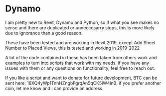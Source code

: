 # Dynamo

I am pretty new to Revit, Dynamo and Python, so if what you see makes no sense and there are duplicated or unneccesarry steps, this is more likely due to ignorance than a good reason.

These have been tested and are working in Revit 2019, except Add Sheet Number to Placed Views, this is tested and working in 2019-2022

A lot of the code contained in these has been taken from others work and examples to turn into scripts that work with my needs, if you have any issues with them or any questions on functionality, feel free to reach out.


If you like a script and want to donate for future development, BTC can be sent here: 18XQ4yWp1TnhHZngbFgrqAn5qCK5iW4inB, if you prefer another coin, let me know and I can provide an address.  
